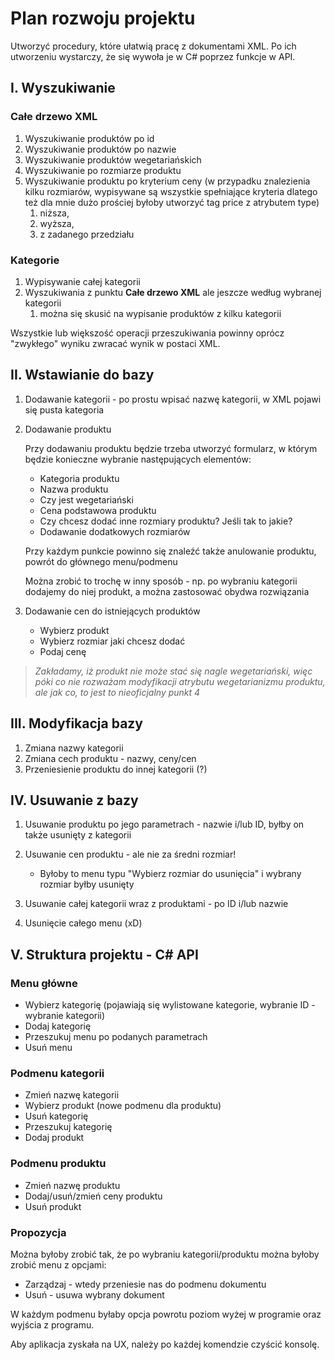 # Plan rozwoju projektu

Utworzyć procedury, które ułatwią pracę
z dokumentami XML. Po ich utworzeniu wystarczy,
że się wywoła je w C# poprzez funkcje w API.

## I. Wyszukiwanie

### Całe drzewo XML

 1. Wyszukiwanie produktów po id
 2. Wyszukiwanie produktów po nazwie
 3. Wyszukiwanie produktów wegetariańskich
 4. Wyszukiwanie po rozmiarze produktu
 5. Wyszukiwanie produktu po kryterium ceny (w przypadku znalezienia kilku rozmiarów, wypisywane są wszystkie spełniające kryteria dlatego też dla mnie dużo prościej byłoby utworzyć tag price z atrybutem type)
    1. niższa,
    2. wyższa,
    3. z zadanego przedziału

### Kategorie

 1. Wypisywanie całej kategorii
 2. Wyszukiwania z punktu **Całe drzewo XML** ale jeszcze według wybranej kategorii
    1. można się skusić na wypisanie produktów z kilku kategorii

Wszystkie lub większość operacji przeszukiwania powinny oprócz "zwykłego" wyniku zwracać wynik w postaci XML.

## II. Wstawianie do bazy

1. Dodawanie kategorii - po prostu wpisać nazwę kategorii, w XML pojawi się pusta kategoria
2. Dodawanie produktu
  
    Przy dodawaniu produktu będzie trzeba utworzyć formularz, w którym będzie konieczne wybranie następujących elementów:

    - Kategoria produktu
    - Nazwa produktu
    - Czy jest wegetariański
    - Cena podstawowa produktu
    - Czy chcesz dodać inne rozmiary produktu? Jeśli tak to jakie?
    - Dodawanie dodatkowych rozmiarów

    Przy każdym punkcie powinno się znaleźć także anulowanie produktu, powrót do głównego menu/podmenu

    Można zrobić to trochę w inny sposób - np. po wybraniu kategorii dodajemy do niej produkt, a można zastosować obydwa rozwiązania

3. Dodawanie cen do istniejących produktów

    - Wybierz produkt
    - Wybierz rozmiar jaki chcesz dodać
    - Podaj cenę

> _Zakładamy, iż produkt nie może stać się nagle wegetariański, więc póki co nie rozważam modyfikacji atrybutu wegetarianizmu produktu, ale
jak co, to jest to nieoficjalny punkt 4_

## III. Modyfikacja bazy

1. Zmiana nazwy kategorii
2. Zmiana cech produktu - nazwy, ceny/cen
3. Przeniesienie produktu do innej kategorii (?)

## IV. Usuwanie z bazy

1. Usuwanie produktu po jego parametrach - nazwie i/lub ID,
byłby on także usunięty z kategorii
2. Usuwanie cen produktu - ale nie za średni rozmiar!

    - Byłoby to menu typu "Wybierz rozmiar do usunięcia" i wybrany rozmiar byłby usunięty
3. Usuwanie całej kategorii wraz z produktami - po ID i/lub nazwie
4. Usunięcie całego menu (xD)

## V. Struktura projektu - C# API

### Menu główne

- Wybierz kategorię (pojawiają się wylistowane kategorie, wybranie ID - wybranie kategorii)
- Dodaj kategorię
- Przeszukuj menu po podanych parametrach
- Usuń menu

### Podmenu kategorii

- Zmień nazwę kategorii
- Wybierz produkt (nowe podmenu dla produktu)
- Usuń kategorię
- Przeszukuj kategorię
- Dodaj produkt

### Podmenu produktu

- Zmień nazwę produktu
- Dodaj/usuń/zmień ceny produktu
- Usuń produkt

### Propozycja

Można byłoby zrobić tak, że po wybraniu kategorii/produktu można
byłoby zrobić menu z opcjami:

- Zarządzaj - wtedy przeniesie nas do podmenu dokumentu
- Usuń - usuwa wybrany dokument

W każdym podmenu byłaby opcja powrotu poziom wyżej w programie
oraz wyjścia z programu.

Aby aplikacja zyskała na UX, należy po każdej komendzie czyścić konsolę.
